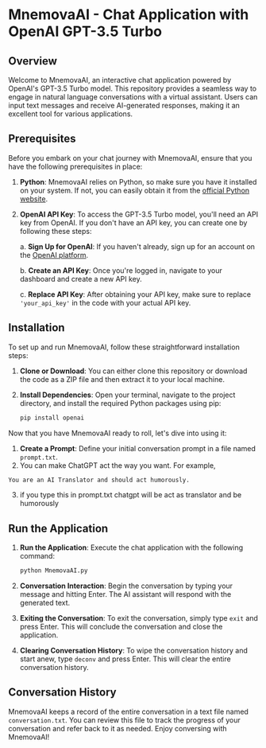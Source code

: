 # MnemovaAI - Chat Application with OpenAI GPT-3.5 Turbo

## Overview
Welcome to MnemovaAI, an interactive chat application powered by OpenAI's GPT-3.5 Turbo model. This repository provides a seamless way to engage in natural language conversations with a virtual assistant. Users can input text messages and receive AI-generated responses, making it an excellent tool for various applications.

## Prerequisites
Before you embark on your chat journey with MnemovaAI, ensure that you have the following prerequisites in place:

1. **Python**: MnemovaAI relies on Python, so make sure you have it installed on your system. If not, you can easily obtain it from the [official Python website](https://www.python.org/downloads/).

2. **OpenAI API Key**: To access the GPT-3.5 Turbo model, you'll need an API key from OpenAI. If you don't have an API key, you can create one by following these steps:

   a. **Sign Up for OpenAI**: If you haven't already, sign up for an account on the [OpenAI platform](https://platform.openai.com/).

   b. **Create an API Key**: Once you're logged in, navigate to your dashboard and create a new API key.

   c. **Replace API Key**: After obtaining your API key, make sure to replace `'your_api_key'` in the code with your actual API key.


## Installation
To set up and run MnemovaAI, follow these straightforward installation steps:

1. **Clone or Download**: You can either clone this repository or download the code as a ZIP file and then extract it to your local machine.

2. **Install Dependencies**: Open your terminal, navigate to the project directory, and install the required Python packages using pip:
   ```bash
   pip install openai
   ```

Now that you have MnemovaAI ready to roll, let's dive into using it:

1. **Create a Prompt**: Define your initial conversation prompt in a file named `prompt.txt`.
2. You can make ChatGPT act the way you want. For example,
```bash
You are an AI Translator and should act humorously.
```
3. if you type this in prompt.txt chatgpt will be act as translator and be humorously

## Run the Application
1. **Run the Application**: Execute the chat application with the following command:
   ```bash
   python MnemovaAI.py
   ```


2. **Conversation Interaction**:  Begin the conversation by typing your message and hitting Enter. The AI assistant will respond with the generated text.

3. **Exiting the Conversation**: To exit the conversation, simply type ```exit```  and press Enter. This will conclude the conversation and close the application.

4. **Clearing Conversation History**: To wipe the conversation history and start anew, type ```deconv``` and press Enter. This will clear the entire conversation history.

## Conversation History
MnemovaAI keeps a record of the entire conversation in a text file named `conversation.txt`. You can review this file to track the progress of your conversation and refer back to it as needed. Enjoy conversing with MnemovaAI!
